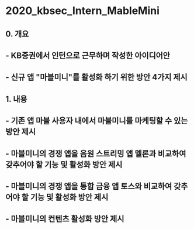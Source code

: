 # 2020_kbsec_Intern_MableMini
## 0. 개요
## - KB증권에서 인턴으로 근무하며 작성한 아이디어안
## - 신규 앱 "마블미니"를 활성화 하기 위한 방안 4가지 제시
## 1. 내용
## - 기존 앱 마블 사용자 내에서 마블미니를 마케팅할 수 있는 방안 제시
## - 마블미니의 경쟁 앱을 음원 스트리밍 앱 멜론과 비교하여 갖추어야 할 기능 및 활성화 방안 제시
## - 마블미니의 경쟁 앱을 통합 금융 앱 토스와 비교하여 갖추어야 할 기능 및 활성화 방안 제시
## - 마블미니의 컨텐츠 활성화 방안 제시
